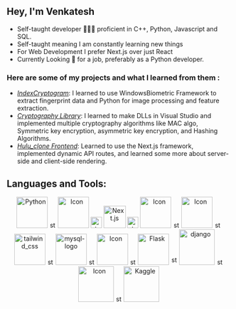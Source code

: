 
## Hey, I'm Venkatesh
* Self-taught developer 👨🏻‍💻 proficient in C++, Python, Javascript and SQL.
* Self-taught meaning I am constantly learning new things
* For Web Development I prefer Next.js over just React
* Currently Looking 🔎 for a job, preferably as a Python developer.

### Here are some of my projects and what I learned from them :
* *[IndexCryptogram](https://github.com/Venkatesh360/IndexCryptogram)*: I learned to use WindowsBiometric Framework to extract fingerprint data and Python for image processing and feature extraction.
* *[Cryptography Library](https://github.com/Venkatesh360/cryptographyDll_project)*: I learned to make DLLs in Visual Studio and implemented multiple cryptography algorithms like MAC algo, Symmetric key encryption, asymmetric key encryption, and Hashing Algorithms.  
* *[Hulu_clone Frontend](https://github.com/Venkatesh360/hulu_clone_project)*: Learned to use the Next.js framework, implemented dynamic API routes, and learned some more about server-side and client-side rendering.


## Languages and Tools:

<p display="flex" align="center" justify="center" >
  <img src="https://upload.wikimedia.org/wikipedia/commons/thumb/c/c3/Python-logo-notext.svg/1869px-Python-logo-notext.svg.png" alt="Python" height="70">
    <img width="15"  src="https://img.icons8.com/ios-filled/50/FFFFFF/stop.png" alt="stop"/>
  <img src="https://encrypted-tbn0.gstatic.com/images?q=tbn:ANd9GcQQ7zl6pVbxQhrYhx-KMs-JiIIg85Mz4ob4-g&s" alt="Icon" height="70"> 
  <img width="25"  src="https://img.icons8.com/ios-filled/50/FFFFFF/stop.png" alt="stop"/>
  <img src="https://upload.wikimedia.org/wikipedia/commons/thumb/8/8e/Nextjs-logo.svg/2560px-Nextjs-logo.svg.png" alt="Next.js" height="50">
    <img width="25"  src="https://img.icons8.com/ios-filled/50/FFFFFF/stop.png" alt="stop"/>
  <img src="https://encrypted-tbn0.gstatic.com/images?q=tbn:ANd9GcQcR5U16C8yXgBpl7-Bc7Itjx3_LRl425zINA&s" alt="Icon" height="70">
    <img width="15"  src="https://img.icons8.com/ios-filled/50/FFFFFF/stop.png" alt="stop"/>
  <img src="https://encrypted-tbn0.gstatic.com/images?q=tbn:ANd9GcS0ZY7pSp8vUlxBODPl3S4YYzsx0Ht-sB7EkQ&s" alt="Icon"height="70">
    <img width="15"  src="https://img.icons8.com/ios-filled/50/FFFFFF/stop.png" alt="stop"/>
 <img  height="70" src="https://img.icons8.com/color/144/tailwind_css.png" alt="tailwind_css"/>
    <img width="15"  src="https://img.icons8.com/ios-filled/50/FFFFFF/stop.png" alt="stop"/>
  <img  height="70" src="https://img.icons8.com/color/144/mysql-logo.png" alt="mysql-logo"/>
    <img width="15"  src="https://img.icons8.com/ios-filled/50/FFFFFF/stop.png" alt="stop"/>
  <img src="https://encrypted-tbn0.gstatic.com/images?q=tbn:ANd9GcRkN8yHXd01HD1fLm74F8dVm9ZAR1Pzu2lorw&s" alt="Icon" height="70">
    <img width="15"  src="https://img.icons8.com/ios-filled/50/FFFFFF/stop.png" alt="stop"/>
  <img src="https://cdn.worldvectorlogo.com/logos/flask.svg" alt="Flask" height="70">
    <img width="15" height="20"  src="https://img.icons8.com/ios-filled/50/FFFFFF/stop.png" alt="stop"/>
  <img height="80" src="https://img.icons8.com/color/144/django.png" alt="django"/>
    <img width="15"  src="https://img.icons8.com/ios-filled/50/FFFFFF/stop.png" alt="stop"/>
  <img src="https://encrypted-tbn0.gstatic.com/images?q=tbn:ANd9GcRNsNsCUnCK9dU4ADTVmRc0fs0KpHJwWFNJjQ&s" alt="Icon" height="80">
    <img width="15"  src="https://img.icons8.com/ios-filled/50/FFFFFF/stop.png" alt="stop"/>
  <img src="https://logowik.com/content/uploads/images/kaggle4255.logowik.com.webp" alt="Kaggle" height="80">
  
</p>

